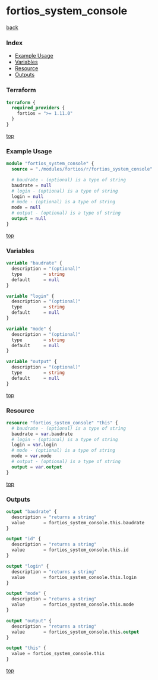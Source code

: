 # fortios_system_console

[back](../fortios.md)

### Index

- [Example Usage](#example-usage)
- [Variables](#variables)
- [Resource](#resource)
- [Outputs](#outputs)

### Terraform

```terraform
terraform {
  required_providers {
    fortios = ">= 1.11.0"
  }
}
```

[top](#index)

### Example Usage

```terraform
module "fortios_system_console" {
  source = "./modules/fortios/r/fortios_system_console"

  # baudrate - (optional) is a type of string
  baudrate = null
  # login - (optional) is a type of string
  login = null
  # mode - (optional) is a type of string
  mode = null
  # output - (optional) is a type of string
  output = null
}
```

[top](#index)

### Variables

```terraform
variable "baudrate" {
  description = "(optional)"
  type        = string
  default     = null
}

variable "login" {
  description = "(optional)"
  type        = string
  default     = null
}

variable "mode" {
  description = "(optional)"
  type        = string
  default     = null
}

variable "output" {
  description = "(optional)"
  type        = string
  default     = null
}
```

[top](#index)

### Resource

```terraform
resource "fortios_system_console" "this" {
  # baudrate - (optional) is a type of string
  baudrate = var.baudrate
  # login - (optional) is a type of string
  login = var.login
  # mode - (optional) is a type of string
  mode = var.mode
  # output - (optional) is a type of string
  output = var.output
}
```

[top](#index)

### Outputs

```terraform
output "baudrate" {
  description = "returns a string"
  value       = fortios_system_console.this.baudrate
}

output "id" {
  description = "returns a string"
  value       = fortios_system_console.this.id
}

output "login" {
  description = "returns a string"
  value       = fortios_system_console.this.login
}

output "mode" {
  description = "returns a string"
  value       = fortios_system_console.this.mode
}

output "output" {
  description = "returns a string"
  value       = fortios_system_console.this.output
}

output "this" {
  value = fortios_system_console.this
}
```

[top](#index)